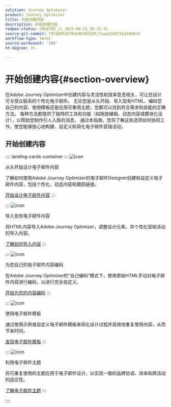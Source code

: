 ```yaml
---
solution: Journey Optimizer
product: Journey Optimizer
title: 开始创建内容
description: 开始创建内容
redpen-status: CREATED_||_2025-08-11_20-31-35
source-git-commit: 79fdb9535703e961922dfcfaaad1b6731d2d88c0
workflow-type: tm+mt
source-wordcount: '245'
ht-degree: 3%

---
```



# 开始创建内容{#section-overview}

在Adobe Journey Optimizer中创建内容与灵活性和效率息息相关，可让您设计可与受众联系的个性化电子邮件。 无论您是从头开始、导入现有HTML、编码您自己的内容、使用模板还是应用可重用主题，您都可以找到符合需求和技能的正确方法。 每种方法都提供了独特的工具和功能（如拖放编辑、动态内容或模块化设计），以帮助您制作引人入胜的消息。 通过本指南，您将了解这些选项如何协同工作，使您能够放心地构建、自定义和简化电子邮件营销活动。

## 开始创建内容

:::: landing-cards-container
:::
![icon](https://cdn.experienceleague.adobe.com/icons/circle-play.svg)

从头开始设计电子邮件内容

了解如何使用Adobe Journey Optimizer的电子邮件Designer创建和自定义电子邮件内容，包括个性化、动态内容和跟踪链接。

[开始设计电子邮件内容](../using/email/content-from-scratch.md)
:::

:::
![icon](https://cdn.experienceleague.adobe.com/icons/list-check.svg)

导入现有电子邮件内容

将HTML内容导入Adobe Journey Optimizer，调整设计元素，并个性化营销活动的导入内容。

[了解如何导入内容](../using/email/existing-content.md)
:::

:::
![icon](https://cdn.experienceleague.adobe.com/icons/code-branch.svg)

为您自己的电子邮件内容编码

在Adobe Journey Optimizer的“自己编码”模式下，使用原始HTML手动对电子邮件内容进行编码，以进行完全自定义。

[开始为您的内容编码](../using/email/code-content.md)
:::

:::
![icon](https://cdn.experienceleague.adobe.com/icons/puzzle-piece.svg)

使用电子邮件模板

通过使用示例或自定义电子邮件模板来简化设计过程并高效地重复使用内容，从而节省时间。

[发现电子邮件模板](../using/email/use-email-templates.md)
:::

:::
![icon](https://cdn.experienceleague.adobe.com/icons/gear.svg)

利用电子邮件主题

将可重复使用的主题应用于电子邮件设计，以实现一致的品牌协调、效率和跨活动的适应性。

[了解电子邮件主题](../using/email/apply-email-themes.md)
:::

::::
